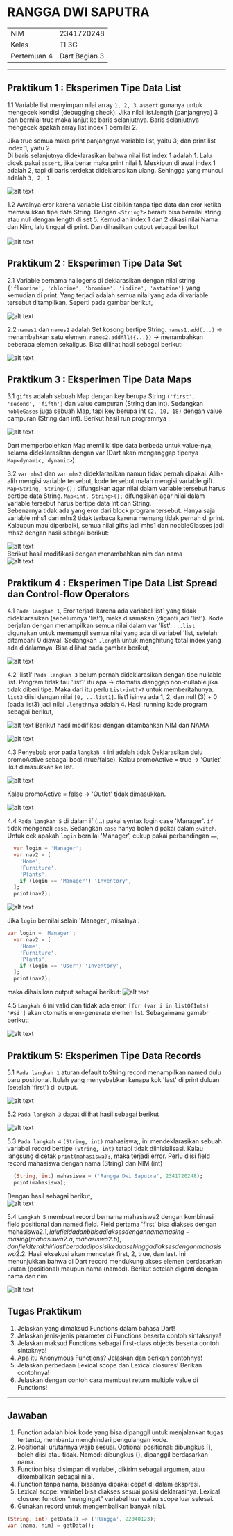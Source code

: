 # RANGGA DWI SAPUTRA
<table>
  <tr>
    <td>NIM</td>
    <td>2341720248</td>
  </tr>
  <tr>
    <td>Kelas</td>
    <td>TI 3G</td>
  </tr>
  <tr>
    <td>Pertemuan 4</td>
    <td>Dart Bagian 3</td>
  </tr>
</table>
<hr>

## Praktikum 1 : Eksperimen Tipe Data List
1.1 Variable list menyimpan nilai array `1, 2, 3`. `assert` gunanya untuk mengecek kondisi (debugging check). Jika nilai list.length (panjangnya) 3 dan bernilai true maka lanjut ke baris selanjutnya. Baris selanjutnya mengecek apakah array list index 1 bernilai 2. <br>

Jika true semua maka print panjangnya variable list, yaitu 3; dan print list index 1, yaitu 2. <br> Di baris selanjutnya dideklarasikan bahwa nilai list index 1 adalah 1. Lalu dicek pakai `assert`, jika benar maka print nilai 1. Meskipun di awal index 1 adalah 2, tapi di baris terdekat dideklarasikan ulang. Sehingga yang muncul adalah `3, 2, 1` <br>

![alt text](img/p1.1.png)

1.2 Awalnya eror karena variable List dibikin tanpa tipe data dan eror ketika memasukkan tipe data String. Dengan `<String?>` berarti bisa bernilai string atau null dengan length di set 5. Kemudian index 1 dan 2 dikasi nilai Nama dan Nim, lalu tinggal di print. Dan dihasilkan output sebagai berikut <br><br>
![alt text](img/p1.2.png)

## Praktikum 2 : Eksperimen Tipe Data Set
2.1 Variable bernama hallogens di deklarasikan dengan nilai string `{'fluorine', 'chlorine', 'bromine', 'iodine', 'astatine'}` yang kemudian di print. Yang terjadi adalah semua nilai yang ada di variable tersebut ditampilkan. Seperti pada gambar berikut,

![alt text](img/p2.1.png)

2.2 `names1` dan `names2` adalah Set kosong bertipe String. `names1.add(...)` → menambahkan satu elemen. `names2.addAll({...})` → menambahkan beberapa elemen sekaligus. Bisa dilihat hasil sebagai berikut: <br>

![alt text](img/p2.2.png)

## Praktikum 3 : Eksperimen Tipe Data Maps
3.1 `gifts` adalah sebuah Map dengan key berupa String `('first', 'second', 'fifth')` dan value campuran (String dan int). Sedangkan `nobleGases` juga sebuah Map, tapi key berupa int `(2, 10, 18)` dengan value campuran (String dan int).  Berikut hasil run programnya : <br>

![alt text](img/p3.1.png)

Dart memperbolehkan Map memiliki tipe data berbeda untuk value-nya, selama dideklarasikan dengan var (Dart akan menganggap tipenya `Map<dynamic, dynamic>`).

3.2 `var mhs1` dan `var mhs2` dideklarasikan namun tidak pernah dipakai. Alih-alih mengisi variable tersebut, kode tersebut malah mengisi variable gift. `Map<String, String>();` difungsikan agar nilai dalam variable tersebut harus bertipe data String. `Map<int, String>();` difungsikan agar nilai dalam variable tersebut harus bertipe data Int dan String. <br>
Sebenarnya tidak ada yang eror dari block program tersebut. Hanya saja variable mhs1 dan mhs2 tidak terbaca karena memang tidak pernah di print. Kalaupun mau diperbaiki, semua nilai gifts jadi mhs1 dan noobleGlasses jadi mhs2 dengan hasil sebagai berikut: <br>

![alt text](img/p3.2.png)
<br>
Berikut hasil modifikasi dengan menambahkan nim dan nama
<br>
![alt text](img/p3.2_modif.png)

## Praktikum 4 : Eksperimen Tipe Data List Spread dan Control-flow Operators
4.1 `Pada langkah 1`, Eror terjadi karena ada variabel list1 yang tidak dideklarasikan (sebelumnya 'list'), maka disamakan (diganti jadi 'list'). Kode berjalan dengan menampilkan semua nilai dalam var 'list'. `...list` digunakan untuk memanggil semua nilai yang ada di variabel 'list, setelah ditambahi 0 diawal. Sedangkan `.length` untuk menghitung total index yang ada didalamnya. Bisa dilihat pada gambar berikut, <br>

![alt text](img/p4.1.png)

4.2 'list1' `Pada langkah 3` belum pernah dideklarasikan dengan tipe nullable list.
Program tidak tau 'list1' itu apa → otomatis dianggap non-nullable jika tidak diberi tipe. Maka dari itu perlu `List<int?>?` untuk memberitahunya. `list3` diisi dengan nilai `[0, ...list1]`. list1 isinya ada 1, 2, dan null (3) + 0 (pada list3) jadi nilai `.length`nya adalah 4. Hasil running kode program sebagai berikut, <br>

![alt text](img/p4.2.png)
Berikut hasil modifikasi dengan ditambahkan NIM dan NAMA

![alt text](img/p4.2_modif.png)

4.3 Penyebab eror pada `langkah 4` ini adalah tidak Deklarasikan dulu promoActive sebagai bool (true/false). Kalau promoActive = true → 'Outlet' ikut dimasukkan ke list. <br>

![alt text](img/p4.3_true.png)

Kalau promoActive = false → 'Outlet' tidak dimasukkan.

![alt text](img/p4.3_false.png)

4.4 `Pada langkah 5` di dalam if (...) pakai syntax login case 'Manager'. `if` tidak mengenali `case`. Sedangkan `case` hanya boleh dipakai dalam `switch`. Untuk cek apakah `login` bernilai 'Manager', cukup pakai perbandingan `==`,

```dart
  var login = 'Manager';
  var nav2 = [
    'Home',
    'Furniture',
    'Plants',
    if (login == 'Manager') 'Inventory',
  ];
  print(nav2);
```
![alt text](img/p4.4_manager.png)

Jika `login` bernilai selain 'Manager', misalnya :
```dart
var login = 'Manager';
  var nav2 = [
    'Home',
    'Furniture',
    'Plants',
    if (login == 'User') 'Inventory',
  ];
  print(nav2);
```
maka dihaislkan output sebagai berikut:
![alt text](img/p4.4_user.png)

4.5 `Langkah 6` ini valid dan tidak ada error. `[for (var i in listOfInts) '#$i']` akan otomatis men-generate elemen list. Sebagaimana gamabr berikut:

![alt text](img/p4.5.png)


## Praktikum 5: Eksperimen Tipe Data Records
5.1 `Pada langkah 1` aturan default toString record menampilkan named dulu baru positional. Itulah yang menyebabkan kenapa kok 'last' di print duluan (setelah 'first') di output.

![alt text](img/p5.1.png)

5.2 `Pada langkah 3` dapat dilihat hasil sebagai berikut

![alt text](img/P5.2.png)

5.3 `Pada langkah 4` `(String, int)` mahasiswa;, ini mendeklarasikan sebuah variabel record bertipe `(String, int)` tetapi tidak diinisialisasi. Kalau langsung dicetak `print(mahasiswa);`, maka terjadi error. Perlu diisi field record mahasiswa dengan nama (String) dan NIM (int)

```dart
  (String, int) mahasiswa = ('Rangga Dwi Saputra', 2341720248);
  print(mahasiswa);
```
Dengan hasil sebagai berikut, <br>
![alt text](img/p5.3.png)

5.4 `Langkah 5` membuat record bernama mahasiswa2 dengan kombinasi field positional dan named field. Field pertama 'first' bisa diakses dengan mahasiswa2.$1, lalu field a dan b bisa diakses dengan nama masing-masing (mahasiswa2.a, mahasiswa2.b), dan field terakhir 'last' berada di posisi kedua sehingga diakses dengan mahasiswa2.$2. Hasil eksekusi akan mencetak first, 2, true, dan last. Ini menunjukkan bahwa di Dart record mendukung akses elemen berdasarkan urutan (positional) maupun nama (named). Berikut setelah diganti dengan nama dan nim

![alt text](img/p5.4.png)

## Tugas Praktikum
1. Jelaskan yang dimaksud Functions dalam bahasa Dart!
2. Jelaskan jenis-jenis parameter di Functions beserta contoh sintaksnya!
3. Jelaskan maksud Functions sebagai first-class objects beserta contoh sintaknya!
4. Apa itu Anonymous Functions? Jelaskan dan berikan contohnya!
5. Jelaskan perbedaan Lexical scope dan Lexical closures! Berikan contohnya!
6. Jelaskan dengan contoh cara membuat return multiple value di Functions!
<hr>

## Jawaban
1. Function adalah blok kode yang bisa dipanggil untuk menjalankan tugas tertentu, membantu menghindari pengulangan kode.
2. Positional: urutannya wajib sesuai. Optional positional: dibungkus [], boleh diisi atau tidak. Named: dibungkus {}, dipanggil berdasarkan nama.
3. Function bisa disimpan di variabel, dikirim sebagai argumen, atau dikembalikan sebagai nilai.
4. Function tanpa nama, biasanya dipakai cepat di dalam ekspresi.
5. Lexical scope: variabel bisa diakses sesuai posisi deklarasinya. Lexical closure: function “mengingat” variabel luar walau scope luar selesai.
6. Gunakan record untuk mengembalikan banyak nilai. <br>

  ```dart
  (String, int) getData() => ('Rangga', 22040123);
  var (nama, nim) = getData();
  ```
